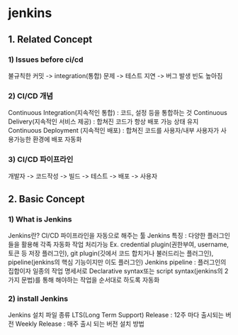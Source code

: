 # jenkins


## 1. Related Concept 
### 1) Issues before ci/cd
불규칙한 커밋 -> integration(통합) 문제 -> 테스트 지연 -> 버그 발생 빈도 높아짐

### 2) CI/CD 개념
Continuous Integration(지속적인 통합) : 코드, 설정 등을 통합하는 것
Continuous Delivery(지속적인 서비스 제공) : 합쳐진 코드가 항상 배포 가능 상태 유지
Continuous Deployment (지속적인 배포) : 합쳐진 코드를 사용자/내부 사용자가 사용가능한 환경에 배포 자동화 

### 3) CI/CD 파이프라인
개발자 -> 코드작성 -> 빌드 -> 테스트 -> 배포 -> 사용자


## 2. Basic Concept
### 1) What is Jenkins
Jenkins란?
CI/CD 파이프라인을 자동으로 해주는 툴
Jenkins 특징 : 다양한 플러그인들을 활용해 각족 자동화 작업 처리가능
Ex. credential plugin(권한부여, username, 토큰 등 저장 플러그인), git plugin(깃에서 코드 합치거나 불러드리는 플러그인), pipeline(jenkins의 핵심 기능이지만 이도 플러그인)
Jenkins pipeline : 플러그인의 집합이자 일종의 작업 명세서로 
Declarative syntax또는 script syntax(jenkins의 2가지 문법)를 통해
해야하는 작업을 순서대로 하도록 자동화 

### 2) install Jenkins
Jenkins 설치 파일 종류
LTS(Long Term Support) Release : 12주 마다 출시되는 버전
Weekly Release : 매주 출시 되는 버전
설치 방법
